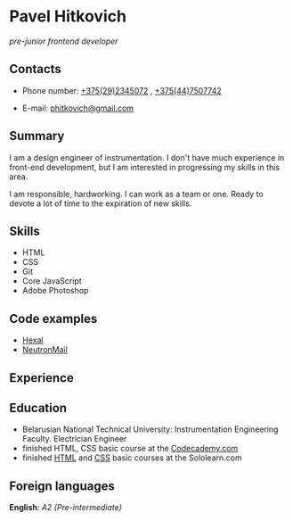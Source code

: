 # Pavel Hitkovich
*pre-junior frontend developer*


## Contacts

* Phone number: [+375(29)2345072](tel:+375292345072) , [+375(44)7507742](tel:+375447507742)

* E-mail: [phitkovich@gmail.com](mailto:phitkovich@gmail.com)


## Summary

I am a design engineer of instrumentation. I don't have much experience in front-end development, but I am interested in progressing my skills in this area.

I am responsible, hardworking. I can work as a team or one. Ready to devote a lot of time to the expiration of new skills.

## Skills

* HTML
* CSS
* Git
* Core JavaScript
* Adobe Photoshop

## Code examples

* [Hexal](https://musing-leavitt-c36d70.netlify.com/)
* [NeutronMail](https://cranky-franklin-cc8979.netlify.com)

## Experience


## Education

* Belarusian National Technical University: Instrumentation Engineering Faculty. Electrician Engineer
* finished HTML, CSS basic course at the [Codecademy.com](https://www.codecademy.com/users/pavelHitkovich8126154301/achievements)
* finished [HTML](https://www.sololearn.com/Certificate/1014-5355510/pdf/) and [CSS](https://www.sololearn.com/Certificate/1023-5355510/pdf/) basic courses at the Sololearn.com


## Foreign languages

**English**: *A2 (Pre-intermediate)*